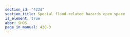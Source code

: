 ```yaml
---
section_id: "422d"
section_title: Special flood-related hazards open space
is_element: true
abbr: SHOS
page_in_manual: 420-3
---
```


